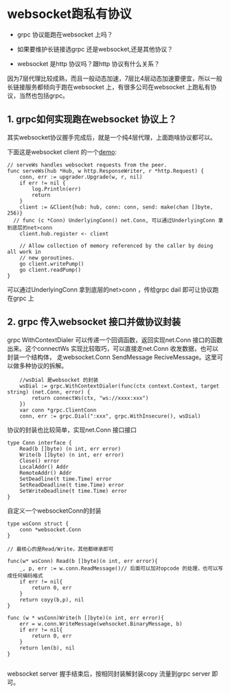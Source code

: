 # websocket跑私有协议
* grpc 协议能跑在websocket 上吗？

* 如果要维护长链接选grpc 还是websocket,还是其他协议？

* websocket 是http 协议吗？跟http 协议有什么关系？ 


因为7层代理比较成熟，而且一般动态加速，7层比4层动态加速要便宜，所以一般长链接服务都倾向于跑在websocket 上，有很多公司在websocket
上跑私有协议，当然也包括grpc。

## 1. grpc如何实现跑在websocket 协议上？
其实websocket协议握手完成后，就是一个纯4层代理，上面跑啥协议都可以。

下面这是websocket client 的一个[demo](https://github.com/gorilla/websocket/blob/master/examples/chat/client.go):
```
// serveWs handles websocket requests from the peer.
func serveWs(hub *Hub, w http.ResponseWriter, r *http.Request) {
	conn, err := upgrader.Upgrade(w, r, nil)
	if err != nil {
		log.Println(err)
		return
	}
	client := &Client{hub: hub, conn: conn, send: make(chan []byte, 256)}
  // func (c *Conn) UnderlyingConn() net.Conn, 可以通过UnderlyingConn 拿到底层的net>conn 
	client.hub.register <- client

	// Allow collection of memory referenced by the caller by doing all work in
	// new goroutines.
	go client.writePump()
	go client.readPump()
}
```
可以通过UnderlyingConn 拿到底层的net>conn ，传给grpc dail 即可让协议跑在grpc 上

## 2. grpc 传入websocket 接口并做协议封装
grpc WithContextDialer 可以传递一个回调函数，返回实现net.Conn 接口的函数出来。这个connectWs 实现比较取巧，可以直接走net.Conn 收发数据，也可以封装一个结构体，
走websocket.Conn SendMessage ReciveMessage。这里可以做多种协议的拆解。

```	
	//wsDial 是websocket 的封装
	wsDial := grpc.WithContextDialer(func(ctx context.Context, target string) (net.Conn, error) {
		return connectWs(ctx, "ws://xxxx:xxx")
	})
	var conn *grpc.ClientConn
	conn, err := grpc.Dial(":xxx", grpc.WithInsecure(), wsDial)
```
协议的封装也比较简单，实现net.Conn 接口接口
```
type Conn interface {
	Read(b []byte) (n int, err error)
	Write(b []byte) (n int, err error)
	Close() error
	LocalAddr() Addr
	RemoteAddr() Addr
	SetDeadline(t time.Time) error
	SetReadDeadline(t time.Time) error
	SetWriteDeadline(t time.Time) error
}
```

自定义一个websocketConn的封装
```
type wsConn struct {
	conn *websocket.Conn
}

// 最核心的是Read/Write，其他都继承即可

func(w* wsConn) Read(b []byte)(n int, err error){
	_, p, err := w.conn.ReadMessage()// 后面可以加对opcode 的处理，也可以写成任何编码格式
	if err != nil{
		return 0, err
	}
	return coyy(b,p), nil
}

func (w * wsConn)Write(h []byte)(n int, err error){
	err = w.conn.WriteMessage(wehsocket.BinaryMessage, b)
	if err != nil{
		return 0, err
	}
	return len(b), nil
}


```


websocket server 握手结束后，按相同封装解封装copy 流量到grpc server 即可。

